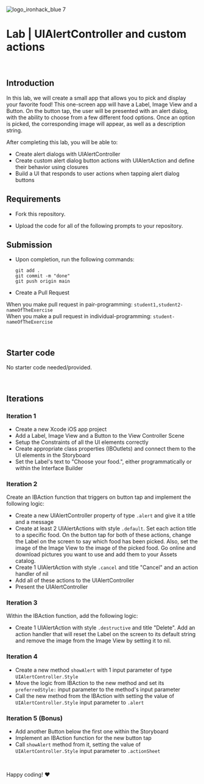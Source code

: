 
![logo_ironhack_blue 7](https://user-images.githubusercontent.com/23629340/40541063-a07a0a8a-601a-11e8-91b5-2f13e4e6b441.png)

# Lab | UIAlertController and custom actions

<br>

## Introduction

In this lab, we will create a small app that allows you to pick and display your favorite food! This one-screen app will have a Label, Image View and a Button. On the button tap, the user will be presented with an alert dialog, with the ability to choose from a few different food options. Once an option is picked, the corresponding image will appear, as well as a description string.

After completing this lab, you will be able to:

- Create alert dialogs with UIAlertController
- Create custom alert dialog button actions with UIAlertAction and define their behavior using closures
- Build a UI that responds to user actions when tapping alert dialog buttons

## Requirements

- Fork this repository.
<!-- - Add your instructor and the class graders to your repository and ensure that your repository is private. Public repositories will receive a zero on the assignment.
  - If you are unsure who your class graders are, ask your instructor or refer to the day 1 slide deck. -->
- Upload the code for all of the following prompts to your repository.

## Submission

- Upon completion, run the following commands:

  ```shell
  git add .
  git commit -m "done"
  git push origin main
  ```

- Create a Pull Request

When you make pull request in pair-programming: `student1,student2-nameOfTheExercise` <br>
When you make a pull request in individual-programming: `student-nameOfTheExercise`

<br>

## Starter code

No starter code needed/provided.

<br>

## Iterations

### Iteration 1

- Create a new Xcode iOS app project
- Add a Label, Image View and a Button to the View Controller Scene
- Setup the Constraints of all the UI elements correctly
- Create appropriate class properties (IBOutlets) and connect them to the UI elements in the Storyboard
- Set the Label's text to "Choose your food.", either programmatically or within the Interface Builder

### Iteration 2

Create an IBAction function that triggers on button tap and implement the following logic:
- Create a new UIAlertController property of type `.alert` and give it a title and a message
- Create at least 2 UIAlertActions with style `.default`. Set each action title to a specific food. On the button tap for both of these actions, change the Label on the screen to say which food has been picked. Also, set the image of the Image View to the image of the picked food. Go online and download pictures you want to use and add them to your Assets catalog.
- Create 1 UIAlertAction with style `.cancel` and title "Cancel" and an action handler of nil
- Add all of these actions to the UIAlertController
- Present the UIAlertController

### Iteration 3

Within the IBAction function, add the following logic:
- Create 1 UIAlertAction with style `.destructive` and title "Delete". Add an action handler that will reset the Label on the screen to its default string and remove the image from the Image View by setting it to nil.

### Iteration 4

- Create a new method `showAlert` with 1 input parameter of type `UIAlertController.Style`
- Move the logic from IBAction to the new method and set its `preferredStyle:` input parameter to the method's input parameter
- Call the new method from the IBAction with setting the value of `UIAlertController.Style` input parameter to `.alert`

### Iteration 5 (Bonus)

- Add another Button below the first one within the Storyboard
- Implement an IBAction function for the new button tap
- Call `showAlert` method from it, setting the value of `UIAlertController.Style` input parameter to `.actionSheet`

<br>

Happy coding! :heart: